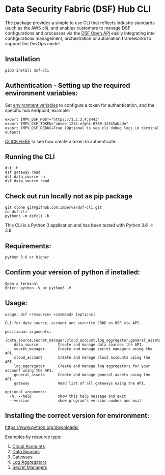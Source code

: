 # Data Security Fabric (DSF) Hub CLI

The package provides a simple to use CLI that reflects industry standards (such as the AWS cli), and enables customers to manage DSF configurations and processes via the [DSF Open API](https://docs.imperva.com/bundle/v4.13-sonar-user-guide/page/84552.htm) easily integrating into configurations management, orchestration or automation frameworks to support the DevOps model.

## Installation
    pip3 install dsf-cli

## Authentication - Setting up the required environment variables:
Set [environment variables](https://en.wikipedia.org/wiki/Environment_variable) to configure a token for authentication, and the specific hub endpoint, example:  

	export IMPV_DSF_HOST="https://1.2.3.4:8443"  
    export IMPV_DSF_TOKEN="abcde-1234-efghi-6789-12345abcde"  
	export IMPV_DSF_DEBUG=True (Optional to see cli debug logs in terminal output)  

[CLICK HERE](https://docs.imperva.com/bundle/v4.13-sonar-user-guide/page/84555.htm) to see how create a token to authenticate.

## Running the CLI
	dsf -h
	dsf gateway read
	dsf data_source -h
	dsf data_source read

## Check out run locally not as pip package
	git clone git@github.com:imperva/dsf-cli.git
	cd dsf-cli
	python3 -m dsfcli -h

This CLI is a Python 3 application and has been tested with Python 3.6 -> 3.8
## Requirements:
    python 3.6 or higher

## Confirm your version of python if installed:
    Open a terminal
    Enter: python -V or python3 -V

## Usage:
    usage: dsf <resource> <command> [options]

    CLI for data_source, account and security CRUD on DSF via API.

    positional arguments:
      {data_source,secret_manager,cloud_account,log_aggregator,general_assets}
		data_source         Create and manage data sources the API.
		secret_manager      Create and manage secret managers using the API.
		cloud_account       Create and manage cloud accounts using the API.
		log_aggregator      Create and manage log aggregators for your account using the API.
		general_assets      Create and manage general assets using the API.
		gateway				Read list of all gateways using the API.

    optional arguments:
      -h, --help            show this help message and exit
      --version             show program's version number and exit

## Installing the correct version for environment:
https://www.python.org/downloads/

Examples by resource type:
1. [Cloud Accounts](https://github.com/imperva/dsf-cli/blob/main/dsfcli/CloudAccount/)
1. [Data Sources](https://github.com/imperva/dsf-cli/blob/main/dsfcli/DataSources/)
1. [Gateways](https://github.com/imperva/dsf-cli/blob/main/dsfcli/Gateways/)
1. [Log Aggregators](https://github.com/imperva/dsf-cli/blob/main/dsfcli/LogAggregator/)
1. [Secret Managers](https://github.com/imperva/dsf-cli/blob/main/dsfcli/SecretManager/)